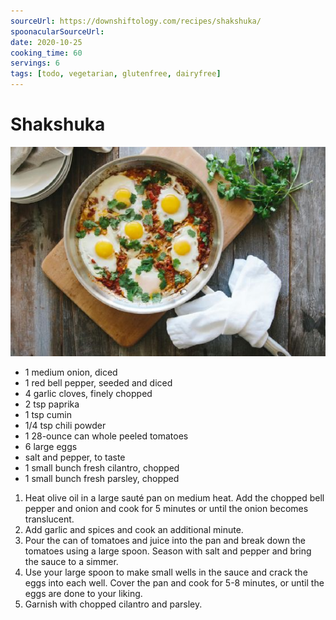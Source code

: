 ```yaml
---
sourceUrl: https://downshiftology.com/recipes/shakshuka/
spoonacularSourceUrl: 
date: 2020-10-25
cooking_time: 60
servings: 6
tags: [todo, vegetarian, glutenfree, dairyfree]
---
```

# Shakshuka

![Image of Shakshuka](../img/Shakshuka.jpg)


- 1 medium onion, diced
- 1 red bell pepper, seeded and diced
- 4 garlic cloves, finely chopped
- 2 tsp paprika
- 1 tsp cumin
- 1/4 tsp chili powder
- 1 28-ounce can whole peeled tomatoes
- 6 large eggs
- salt and pepper, to taste
- 1 small bunch fresh cilantro, chopped
- 1 small bunch fresh parsley, chopped


1. Heat olive oil in a large sauté pan on medium heat. Add the chopped bell pepper and onion and cook for 5 minutes or until the onion becomes translucent.
2. Add garlic and spices and cook an additional minute.
3. Pour the can of tomatoes and juice into the pan and break down the tomatoes using a large spoon. Season with salt and pepper and bring the sauce to a simmer.
4. Use your large spoon to make small wells in the sauce and crack the eggs into each well. Cover the pan and cook for 5-8 minutes, or until the eggs are done to your liking.
5. Garnish with chopped cilantro and parsley.
